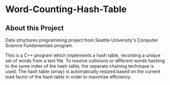 # Word-Counting-Hash-Table
## About this Project
Data structures programming project from Seattle University's Computer Science Fundamentals program.

This is a C++ program which implements a hash table, recording a unique set of words from a text file. To resolve collisions or different words hashing to the same index of the hash table, the separate chaining technique is used. The hash table (array) is automatically resized based on the current load factor of the hash table in order to maximize efficiency.
